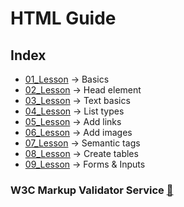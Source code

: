 # HTML Guide

## Index
- [01_Lesson](01_Lesson) &rarr; Basics
- [02_Lesson](02_Lesson) &rarr; Head element
- [03_Lesson](03_Lesson) &rarr; Text basics
- [04_Lesson](04_Lesson) &rarr; List types
- [05_Lesson](05_Lesson) &rarr; Add links
- [06_Lesson](06_Lesson) &rarr; Add images
- [07_Lesson](07_Lesson) &rarr; Semantic tags
- [08_Lesson](08_Lesson) &rarr; Create tables
- [09_Lesson](09_Lesson) &rarr; Forms & Inputs

### W3C Markup Validator Service [🔗](https://validator.w3.org/)